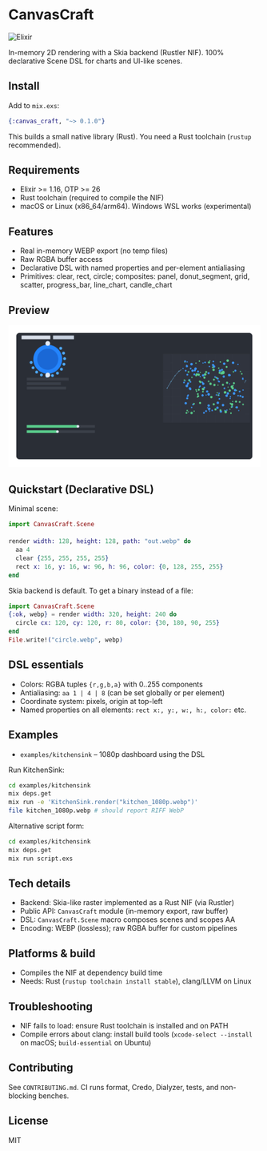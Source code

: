 # CanvasCraft

![Elixir](https://img.shields.io/badge/Elixir-4B275F?style=flat&logo=elixir&logoColor=white)

In-memory 2D rendering with a Skia backend (Rustler NIF). 100% declarative Scene DSL for charts and UI-like scenes.

## Install
Add to `mix.exs`:

```elixir
{:canvas_craft, "~> 0.1.0"}
```

This builds a small native library (Rust). You need a Rust toolchain (`rustup` recommended).

## Requirements
- Elixir >= 1.16, OTP >= 26
- Rust toolchain (required to compile the NIF)
- macOS or Linux (x86_64/arm64). Windows WSL works (experimental)

## Features
- Real in-memory WEBP export (no temp files)
- Raw RGBA buffer access
- Declarative DSL with named properties and per-element antialiasing
- Primitives: clear, rect, circle; composites: panel, donut_segment, grid, scatter, progress_bar, line_chart, candle_chart

## Preview

![KitchenSink 1080p](examples/kitchensink/kitchen_1080p.webp)

## Quickstart (Declarative DSL)

Minimal scene:

```elixir
import CanvasCraft.Scene

render width: 128, height: 128, path: "out.webp" do
  aa 4
  clear {255, 255, 255, 255}
  rect x: 16, y: 16, w: 96, h: 96, color: {0, 128, 255, 255}
end
```

Skia backend is default. To get a binary instead of a file:

```elixir
import CanvasCraft.Scene
{:ok, webp} = render width: 320, height: 240 do
  circle cx: 120, cy: 120, r: 80, color: {30, 180, 90, 255}
end
File.write!("circle.webp", webp)
```

## DSL essentials
- Colors: RGBA tuples `{r,g,b,a}` with 0..255 components
- Antialiasing: `aa 1 | 4 | 8` (can be set globally or per element)
- Coordinate system: pixels, origin at top-left
- Named properties on all elements: `rect x:, y:, w:, h:, color:` etc.

## Examples
- `examples/kitchensink` – 1080p dashboard using the DSL

Run KitchenSink:

```sh
cd examples/kitchensink
mix deps.get
mix run -e 'KitchenSink.render("kitchen_1080p.webp")'
file kitchen_1080p.webp # should report RIFF WebP
```

Alternative script form:

```sh
cd examples/kitchensink
mix deps.get
mix run script.exs
```

## Tech details
- Backend: Skia-like raster implemented as a Rust NIF (via Rustler)
- Public API: `CanvasCraft` module (in-memory export, raw buffer)
- DSL: `CanvasCraft.Scene` macro composes scenes and scopes AA
- Encoding: WEBP (lossless); raw RGBA buffer for custom pipelines

## Platforms & build
- Compiles the NIF at dependency build time
- Needs: Rust (`rustup toolchain install stable`), clang/LLVM on Linux

## Troubleshooting
- NIF fails to load: ensure Rust toolchain is installed and on PATH
- Compile errors about clang: install build tools (`xcode-select --install` on macOS; `build-essential` on Ubuntu)

## Contributing
See `CONTRIBUTING.md`. CI runs format, Credo, Dialyzer, tests, and non-blocking benches.

## License
MIT
